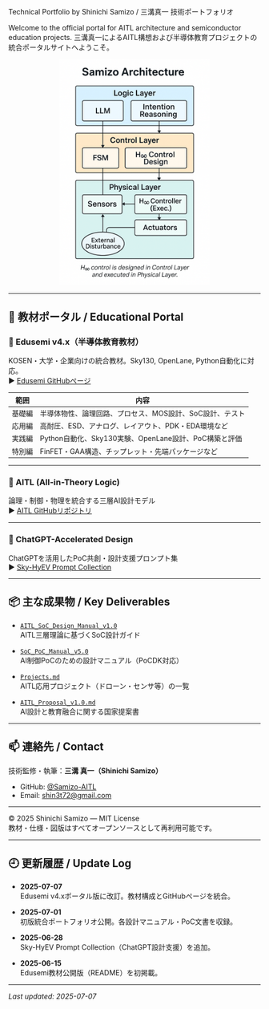 Technical Portfolio by Shinichi Samizo / 三溝真一 技術ポートフォリオ

Welcome to the official portal for AITL architecture and semiconductor education projects.
三溝真一によるAITL構想および半導体教育プロジェクトの統合ポータルサイトへようこそ。

<p align="center">
  <img src="images/samizo_architecture_v4.png" alt="Samizo Architecture" width="300"/>
</p>

---

## 🔗 教材ポータル / Educational Portal

### 📘 Edusemi v4.x（半導体教育教材）  
KOSEN・大学・企業向けの統合教材。Sky130, OpenLane, Python自動化に対応。  
▶︎ [Edusemi GitHubページ](https://github.com/Samizo-AITL/Edusemi-v4x)

| 範囲 | 内容 |
|------|------|
| 基礎編 | 半導体物性、論理回路、プロセス、MOS設計、SoC設計、テスト |
| 応用編 | 高耐圧、ESD、アナログ、レイアウト、PDK・EDA環境など |
| 実践編 | Python自動化、Sky130実験、OpenLane設計、PoC構築と評価 |
| 特別編 | FinFET・GAA構造、チップレット・先端パッケージなど |

---

### 🧠 AITL (All-in-Theory Logic)  
論理・制御・物理を統合する三層AI設計モデル  
▶︎ [AITL GitHubリポジトリ](https://github.com/Samizo-AITL/AITL)

---

### 🤖 ChatGPT-Accelerated Design  
ChatGPTを活用したPoC共創・設計支援プロンプト集  
▶︎ [Sky-HyEV Prompt Collection](https://github.com/Samizo-AITL/ChatGPT-Accelerated-Designs/blob/main/Sky-HyEV/prompts/Prompt_Collection.md)

---

## 📦 主な成果物 / Key Deliverables

- [`AITL_SoC_Design_Manual_v1.0`](https://github.com/Samizo-AITL/aitl-lab/blob/main/docs/soc-manual/AITL_SoC_Design_Manual_v1.0.md)  
  AITL三層理論に基づくSoC設計ガイド

- [`SoC_PoC_Manual_v5.0`](https://github.com/Samizo-AITL/aitl-lab/blob/main/docs/SoC_PoC_Manual_v5.0.md)  
  AI制御PoCのための設計マニュアル（PoCDK対応）

- [`Projects.md`](https://github.com/Samizo-AITL/AITL/blob/main/docs/Projects.md)  
  AITL応用プロジェクト（ドローン・センサ等）の一覧

- [`AITL_Proposal_v1.0.md`](https://github.com/Samizo-AITL/AITL/blob/main/AITL_Proposal_v1.0.md)  
  AI設計と教育融合に関する国家提案書

---

## 📫 連絡先 / Contact

技術監修・執筆：**三溝 真一（Shinichi Samizo）**  
- GitHub: [@Samizo-AITL](https://github.com/Samizo-AITL)  
- Email: shin3t72@gmail.com  

---

© 2025 Shinichi Samizo — MIT License  
教材・仕様・図版はすべてオープンソースとして再利用可能です。

---

## 🕘 更新履歴 / Update Log

- **2025-07-07**  
  Edusemi v4.xポータル版に改訂。教材構成とGitHubページを統合。

- **2025-07-01**  
  初版統合ポートフォリオ公開。各設計マニュアル・PoC文書を収録。

- **2025-06-28**  
  Sky-HyEV Prompt Collection（ChatGPT設計支援）を追加。

- **2025-06-15**  
  Edusemi教材公開版（README）を初掲載。

---

_Last updated: 2025-07-07_
